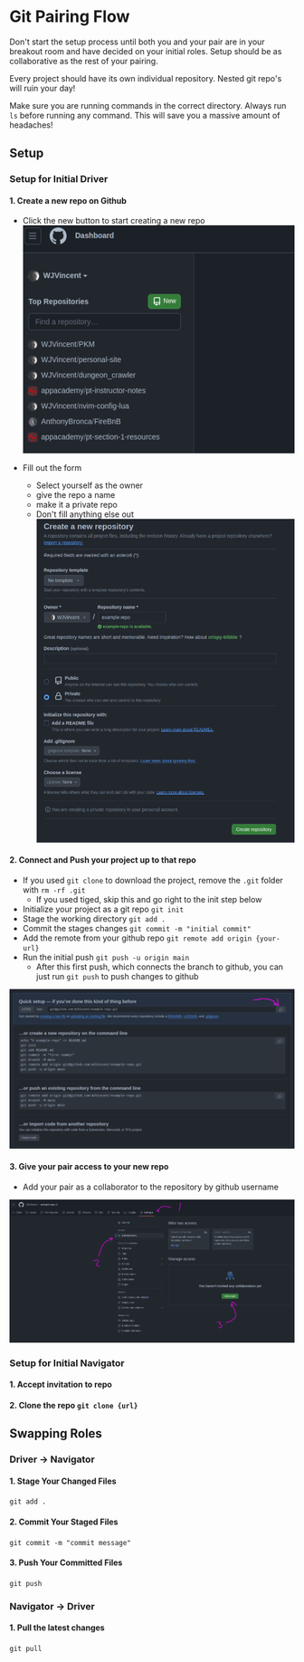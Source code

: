 # Git Pairing Flow

Don't start the setup process until both you and your pair are in your breakout room and have decided on your initial roles. Setup should be as collaborative as the rest of your pairing.

Every project should have its own individual repository. Nested git repo's will ruin your day!

Make sure you are running commands in the correct directory. Always run `ls` before running any command. This will save you a massive amount of headaches!

## Setup

### Setup for Initial Driver

#### 1. Create a new repo on Github

- Click the new button to start creating a new repo
![new repo](./images/new_repo.png)

- Fill out the form
    - Select yourself as the owner
    - give the repo a name
    - make it a private repo
    - Don't fill anything else out
![create repo](./images/create_repo_form.png)

#### 2. Connect and Push your project up to that repo

- If you used `git clone` to download the project, remove the `.git` folder with `rm -rf .git`
    - If you used tiged, skip this and go right to the init step below
- Initialize your project as a git repo `git init`
- Stage the working directory `git add .`
- Commit the stages changes `git commit -m "initial commit"`
- Add the remote from your github repo `git remote add origin {your-url}`
- Run the initial push `git push -u origin main`
    - After this first push, which connects the branch to github, you can just run `git push` to push changes to github

![git url](./images/github_url.png)

#### 3. Give your pair access to your new repo

- Add your pair as a collaborator to the repository by github username

![collab settings](./images/collaborator_setting.png)


### Setup for Initial Navigator

#### 1. Accept invitation to repo

#### 2. Clone the repo `git clone {url}`

## Swapping Roles

### Driver -> Navigator

#### 1. Stage Your Changed Files

`git add .`

#### 2. Commit Your Staged Files

`git commit -m "commit message"`

#### 3. Push Your Committed Files

`git push`

### Navigator -> Driver

#### 1. Pull the latest changes

`git pull`